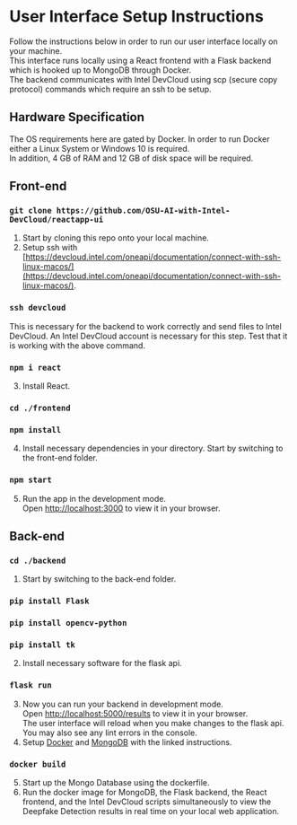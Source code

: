 # User Interface Setup Instructions

Follow the instructions below in order to run our user interface locally on your machine.\
This interface runs locally using a React frontend with a Flask backend which is hooked up to MongoDB through Docker.\
The backend communicates with Intel DevCloud using scp (secure copy protocol) commands which require an ssh to be setup.

## Hardware Specification

The OS requirements here are gated by Docker. In order to run Docker either a Linux System or Windows 10 is required.\
In addition, 4 GB of RAM and 12 GB of disk space will be required.

## Front-end

### `git clone https://github.com/OSU-AI-with-Intel-DevCloud/reactapp-ui`
1. Start by cloning this repo onto your local machine.
2. Setup ssh with [https://devcloud.intel.com/oneapi/documentation/connect-with-ssh-linux-macos/](https://devcloud.intel.com/oneapi/documentation/connect-with-ssh-linux-macos/).
### `ssh devcloud`
This is necessary for the backend to work correctly and send files to Intel DevCloud.
An Intel DevCloud account is necessary for this step. Test that it is working with the above command.
### `npm i react`
3. Install React.
### `cd ./frontend`
### `npm install`
4. Install necessary dependencies in your directory. Start by switching to the front-end folder.
### `npm start`
5. Run the app in the development mode.\
Open [http://localhost:3000](http://localhost:3000) to view it in your browser.

## Back-end

### `cd ./backend`
1. Start by switching to the back-end folder.
### `pip install Flask`
### `pip install opencv-python`
### `pip install tk`
2. Install necessary software for the flask api.
### `flask run`
3. Now you can run your backend in development mode.\
Open [http://localhost:5000/results](http://localhost:5000/results) to view it in your browser.\
The user interface will reload when you make changes to the flask api.\
You may also see any lint errors in the console.
4. Setup [Docker](https://docs.docker.com/get-docker/) and [MongoDB](https://www.mongodb.com/docs/manual/installation/) with the linked instructions.
### `docker build`
5. Start up the Mongo Database using the dockerfile.
6. Run the docker image for MongoDB, the Flask backend, the React frontend, and the Intel DevCloud scripts simultaneously to view the Deepfake Detection results in real time on your local web application.
